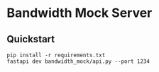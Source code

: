 # Bandwidth Mock Server

## Quickstart

```
pip install -r requirements.txt
fastapi dev bandwidth_mock/api.py --port 1234
```


